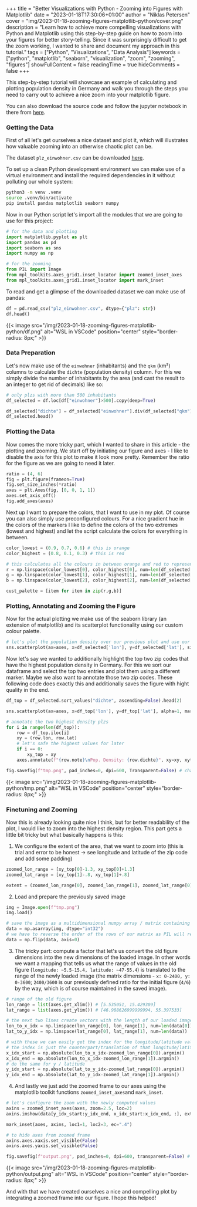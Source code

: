 +++
title = "Better Visualizations with Python - Zooming into Figures with Matplotlib"
date = "2023-01-18T17:30:06+01:00"
author = "Niklas Petersen"
cover = "img/2023-01-18-zooming-figures-matplotlib-python/cover.png"
description = "Learn how to achieve more compelling visualizations with Python and Matplotlib using this step-by-step guide on how to zoom into your figures for better story-telling. Since it was surprisingly difficult to get the zoom working, I wanted to share and document my approach in this tutorial."
tags = ["Python", "Visualizations", "Data Analysis"]
keywords = ["python", "matplotlib", "seaborn", "visualization", "zoom", "zooming", "figures"]
showFullContent = false
readingTime = true
hideComments = false
+++

This step-by-step tutorial will showcase an example of calculating and plotting population density in Germany and walk you through the steps you need to carry out to achieve a nice zoom into your matplotlib figure.

You can also download the source code and follow the jupyter notebook in there from [here](https://github.com/nikp06/zooming-matplotlib.git).

### Getting the Data
First of all let's get ourselves a nice dataset and plot it, which will illustrates how valuable zooming into an otherwise chaotic plot can be.

The dataset `plz_einwohner.csv` can be downloaded [here](https://www.suche-postleitzahl.org/downloads#google_vignette). 

To set up a clean Python development environment we can make use of a virtual environment and install the required dependencies in it without polluting our whole system:

```bash
python3 -m venv .venv
source .venv/bin/activate
pip install pandas matplotlib seaborn numpy
```

Now in our Python script let's import all the modules that we are going to use for this project:

```python
# for the data and plotting
import matplotlib.pyplot as plt
import pandas as pd
import seaborn as sns
import numpy as np

# for the zooming
from PIL import Image
from mpl_toolkits.axes_grid1.inset_locator import zoomed_inset_axes
from mpl_toolkits.axes_grid1.inset_locator import mark_inset
```

To read and get a glimpse of the downloaded dataset we can make use of pandas:

```python
df = pd.read_csv("plz_einwohner.csv", dtype={"plz": str})
df.head()
```
{{< image src="/img/2023-01-18-zooming-figures-matplotlib-python/df.png" alt="WSL in VSCode" position="center" style="border-radius: 8px;" >}}

### Data Preparation
Let's now make use of the `einwohner` (inhabitants) and the `qkm` (km²) columns to calculate the `dichte` (population density) column. For this we simply divide the number of  inhabitants by the area (and cast the result to an integer to get rid of decimals) like so:
```python
# only plzs with more than 500 inhabitants
df_selected = df.loc[df["einwohner"]>500].copy(deep=True)

df_selected["dichte"] = df_selected["einwohner"].div(df_selected["qkm"]).astype(int)
df_selected.head()
```

### Plotting the Data
Now comes the more tricky part, which I wanted to share in this article - the plotting and zooming.
We start off by initiating our figure and axes - I like to disable the axis for this plot to make it look more pretty. Remember the ratio for the figure as we are going to need it later.
```python
ratio = (4, 6)
fig = plt.figure(frameon=True)
fig.set_size_inches(*ratio)
axes = plt.Axes(fig, [0, 0, 1, 1])
axes.set_axis_off()
fig.add_axes(axes)
```
Next up I want to prepare the colors, that I want to use in my plot. Of course you can also simply use preconfigured colours. For a nice gradient hue in the colors of the markers I like to define the colors of the two extremes (lowest and highest) and let the script calculate the colors for everything in between.
```python
color_lowest = (0.9, 0.7, 0.6) # this is orange
color_highest = (0.8, 0.1, 0.3) # this is red

# this calculates all the colours in between orange and red to represent the different population density values that we have in our dataset
r = np.linspace(color_lowest[0], color_highest[0], num=len(df_selected["dichte"].unique()))
g = np.linspace(color_lowest[1], color_highest[1], num=len(df_selected["dichte"].unique()))
b = np.linspace(color_lowest[2], color_highest[2], num=len(df_selected["dichte"].unique()))

cust_palette = [item for item in zip(r,g,b)]
```

### Plotting, Annotating and Zooming the Figure
Now for the actual plotting we make use of the seaborn library (an extension of matplotlib) and its scatterplot functionality using our custom colour palette.
```python
# let's plot the population density over our previous plot and use our custom color palette
sns.scatterplot(ax=axes, x=df_selected['lon'], y=df_selected['lat'], size=abs(df_selected["dichte"]), alpha=1, marker='.', hue=abs(df_selected["dichte"]), palette=cust_palette, legend=False)
```
Now let's say we wanted to additionally highlight the top two zip codes that have the highest population density in Germany.
For this we sort our dataframe and select the top two entries and plot them using a different marker.
Maybe we also want to annotate those two zip codes.
These following code does exactly this and additionally saves the figure with hight quality in the end.
```python
df_top = df_selected.sort_values("dichte", ascending=False).head(2)

sns.scatterplot(ax=axes, x=df_top['lon'], y=df_top['lat'], alpha=1, marker='^', color=color_highest, legend=False)

# annotate the two highest density plzs
for i in range(len(df_top)):
    row = df_top.iloc[i]
    xy = (row.lon, row.lat)
    # let's safe the highest values for later
    if i == 0:
        xy_top = xy
    axes.annotate(f"{row.note}\nPop. Density: {row.dichte}", xy=xy, xytext=(xy[0]-1, xy[1]-.6), fontsize=5.5, arrowprops=dict(arrowstyle="->", facecolor='black'))

fig.savefig(f"tmp.png", pad_inches=0, dpi=600, Transparent=False) # change transparency to your liking
```
{{< image src="/img/2023-01-18-zooming-figures-matplotlib-python/tmp.png" alt="WSL in VSCode" position="center" style="border-radius: 8px;" >}}

### Finetuning and Zooming
Now this is already looking quite nice I think, but for better readability of the plot, I would like to zoom into the highest density region.
This part gets a little bit tricky but what basically happens is this:
1. We configure the extent of the area, that we want to zoom into (this is trial and error to be honest -> see longitude and latitude of the zip code and add some padding)
```python
zoomed_lon_range = [xy_top[0]-1.3, xy_top[0]+1.3]
zoomed_lat_range = [xy_top[1]-.8, xy_top[1]+.8]

extent = (zoomed_lon_range[0], zoomed_lon_range[1], zoomed_lat_range[0], zoomed_lat_range[1])
```

2. Load and prepare the previously saved image
```python
img = Image.open(f"tmp.png")
img.load()

# save the image as a multidimensional numpy array / matrix containing ints
data = np.asarray(img, dtype="int32")
# we have to reverse the order of the rows of our matrix as PIL will read it in reverse
data = np.flip(data, axis=0)
```
3. The tricky part: compute a factor that let's us convert the old figure dimensions into the new dimensions of the loaded image. In other words we want a mapping that tells us what the range of values in the old figure (`longitude: ~5.5-15.4, latitude: ~47-55.4`) is translated to the range of the newly loaded image (the matrix dimensions - `x: 0-2400, y: 0-3600`; `2400/3600` is our previously defined ratio for the initial figure (`4/6`) by the way, which is of course maintained in the saved image).

```python
# range of the old figure
lon_range = list(axes.get_xlim()) # [5.535051, 15.429309]
lat_range = list(axes.get_ylim()) # [46.988626999999994, 55.397533]

# the next two lines create vectors with the length of our loaded image data array that contain values ranging within the previously computed longitude, latitude ranges
lon_to_x_idx = np.linspace(lon_range[0], lon_range[1], num=len(data[0])) 
lat_to_y_idx = np.linspace(lat_range[0], lat_range[1], num=len(data))

# with these we can easily get the index for the longitude/latitude values of our zoomed frame using the argmin function which gives us the index of the value that is closest to the zoomed value
# the index is just the counterpart/translation of that longitude/latitude in the newly loaded image data array
x_idx_start = np.absolute(lon_to_x_idx-zoomed_lon_range[0]).argmin()
x_idx_end = np.absolute(lon_to_x_idx-zoomed_lon_range[1]).argmin()
# do the same for y / latitude
y_idx_start = np.absolute(lat_to_y_idx-zoomed_lat_range[0]).argmin()
y_idx_end = np.absolute(lat_to_y_idx-zoomed_lat_range[1]).argmin()
```

4. And lastly we just add the zoomed frame to our axes using the matplotlib toolkit functions `zoomed_inset_axes`and `mark_inset`.
```python
# let's configure the zoom with the newly computed values
axins = zoomed_inset_axes(axes, zoom=2.5, loc=2)
axins.imshow(data[y_idx_start:y_idx_end, x_idx_start:x_idx_end, :], extent=extent, origin="lower")

mark_inset(axes, axins, loc1=1, loc2=3, ec=".4")

# to hide axes from zoomed frame
axins.axes.xaxis.set_visible(False)
axins.axes.yaxis.set_visible(False)

fig.savefig(f"output.png", pad_inches=0, dpi=600, transparent=False) # change transparency to your liking
```
{{< image src="/img/2023-01-18-zooming-figures-matplotlib-python/output.png" alt="WSL in VSCode" position="center" style="border-radius: 8px;" >}}

And with that we have created ourselves a nice and compelling plot by integrating a zoomed frame into our figure. I hope this helped!